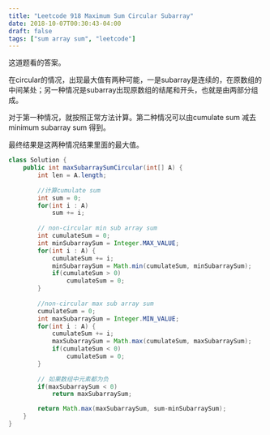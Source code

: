 ```yaml
---
title: "Leetcode 918 Maximum Sum Circular Subarray"
date: 2018-10-07T00:30:43-04:00
draft: false
tags: ["sum array sum", "leetcode"]
---
```


这道题看的答案。

在circular的情况，出现最大值有两种可能，一是subarray是连续的，在原数组的中间某处；另一种情况是subarray出现原数组的结尾和开头，也就是由两部分组成。

对于第一种情况，就按照正常方法计算。第二种情况可以由cumulate sum 减去 minimum subarray sum 得到。

最终结果是这两种情况结果里面的最大值。

```java
class Solution {
    public int maxSubarraySumCircular(int[] A) {
        int len = A.length;
        
        //计算cumulate sum
        int sum = 0;
        for(int i : A) 
            sum += i;
        
        // non-circular min sub array sum
        int cumulateSum = 0;
        int minSubarraySum = Integer.MAX_VALUE;
        for(int i : A) {
            cumulateSum += i;
            minSubarraySum = Math.min(cumulateSum, minSubarraySum);
            if(cumulateSum > 0) 
                cumulateSum = 0; 
        }
        
        //non-circular max sub array sum
        cumulateSum = 0;
        int maxSubarraySum = Integer.MIN_VALUE;
        for(int i : A) {
            cumulateSum += i;
            maxSubarraySum = Math.max(cumulateSum, maxSubarraySum);
            if(cumulateSum < 0) 
                cumulateSum = 0;
        }
        
        // 如果数组中元素都为负
        if(maxSubarraySum < 0) 
            return maxSubarraySum;

        return Math.max(maxSubarraySum, sum-minSubarraySum);
    }
}
```